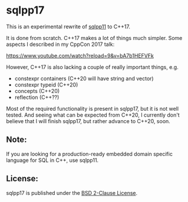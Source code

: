 sqlpp17
=======
This is an experimental rewrite of [sqlpp11](https://github.com/rbock/sqlpp11) to C++17.

It is done from scratch. C++17 makes a lot of things much simpler. Some aspects I described in my CppCon 2017 talk:

https://www.youtube.com/watch?reload=9&v=bA7b1HEFVFk

However, C++17 is also lacking a couple of really important things, e.g.

  - constexpr containers (C++20 will have string and vector)
  - constexpr typeid (C++20)
  - concepts (C++20)
  - reflection (C++??)

Most of the required functionality is present in sqlpp17, but it is not well tested. And seeing what can be expected from C++20, I currently don't believe that I will finish sqlpp17, but rather advance to C++20, soon.

Note:
-----
If you are looking for a production-ready embedded domain specific language for SQL in C++, use sqlpp11.

License:
-------------
sqlpp17 is published under the [BSD 2-Clause License](https://github.com/rbock/sqlpp17/blob/master/LICENSE).

